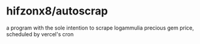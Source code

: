 # hifzonx8/autoscrap
a program with the sole intention to scrape logammulia precious gem price, scheduled by vercel's cron
